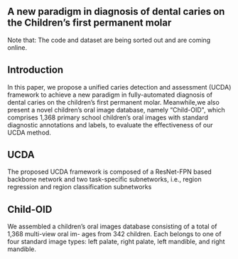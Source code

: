 ## A new paradigm in diagnosis of dental caries on the Children’s first permanent molar

Note that: The code and dataset are being sorted out and are coming online.

## Introduction
 In this paper, we propose a unified caries detection and assessment
(UCDA) framework to achieve a new paradigm in fully-automated diagnosis of dental caries on the
children’s first permanent molar. Meanwhile,we also present a novel children’s oral image database, namely “Child-OID", which
comprises 1,368 primary school children’s oral images with standard diagnostic annotations and labels, to
evaluate the effectiveness of our UCDA method.


## UCDA
The proposed UCDA framework is
composed of a ResNet-FPN based backbone network and
two task-specific subnetworks, i.e., region regression and
region classification subnetworks

## Child-OID
We assembled a children’s oral images
database consisting of a total of 1,368 multi-view oral im-
ages from 342 children. Each belongs to one of four standard
image types: left palate, right palate, left mandible, and right
mandible.
